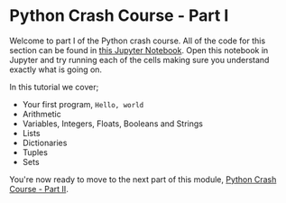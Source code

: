 # Python Crash Course - Part I
Welcome to part I of the Python crash course. All of the code for this section can be found in [this Jupyter Notebook](Crash-Course-Part-I.ipynb). Open this notebook in Jupyter and try running each of the cells making sure you understand exactly what is going on.

In this tutorial we cover;
- Your first program, `Hello, world`
- Arithmetic
- Variables, Integers, Floats, Booleans and Strings
- Lists
- Dictionaries 
- Tuples
- Sets

You're now ready to move to the next part of this module, [Python Crash Course - Part II](PART-II.md).